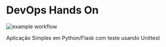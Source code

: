 # DevOps Hands On
![example workflow](https://github.com/brunogalletti/devopslab/actions/workflows/pipeline.yml/badge.svg)

Aplicação Simples em Python/Flask com teste usando Unittest